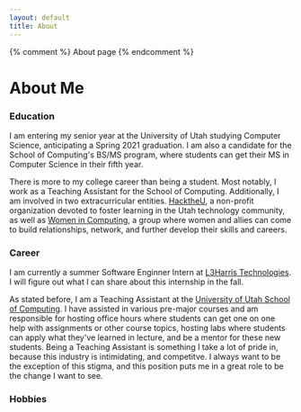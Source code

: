 ```yaml
---
layout: default
title: About
---
```


{% comment %} About page {% endcomment %}

<h1>About Me</h1>

<h3>Education</h3>
<p>I am entering my senior year at the University of Utah studying Computer Science, anticipating a Spring 2021 graduation. I am also a candidate for the School of Computing's BS/MS program, where students can get their MS in Computer Science in their fifth year.</p>

<p>There is more to my college career than being a student. Most notably, I work as a Teaching Assistant for the School of Computing. Additionally, I am involved in two extracurricular entities. <a href="https://hacktheu.org" target="_blank">HacktheU</a>, a non-profit organization devoted to foster learning in the Utah technology community, as well as <a href="https://wic.utahclubs.org" target="_blank">Women in Computing</a>, a group where women and allies can come to build relationships, network, and further develop their skills and careers.</p>

<h3>Career</h3>
<p>I am currently a summer Software Enginner Intern at <a href="https://l3harris.com" target="_blank">L3Harris Technologies</a>. I will figure out what I can share about this internship in the fall.</p>

<p>As stated before, I am a Teaching Assistant at the <a href="https://cs.utah.edu" target="_blank">University of Utah School of Computing</a>. I have assisted in various pre-major courses and am responsible for hosting office hours where students can get one on one help with assignments or other course topics, hosting labs where students can apply what they've learned in lecture, and be a mentor for these new students. Being a Teaching Assistant is something I take a lot of pride in, because this industry is intimidating, and competitve. I always want to be the exception of this stigma, and this position puts me in a great role to be the change I want to see.</p>

<h3>Hobbies</h3>
